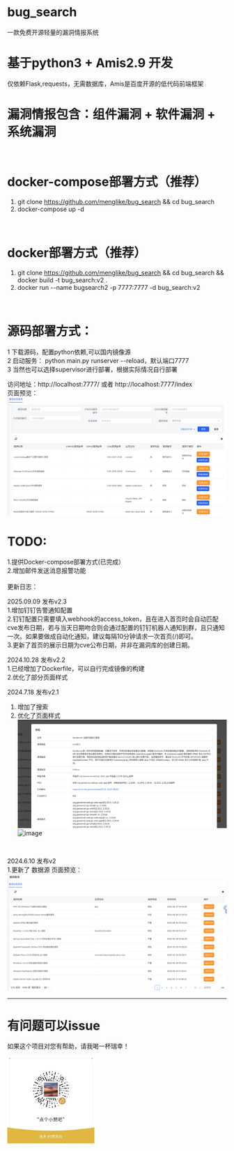 # bug_search
一款免费开源轻量的漏洞情报系统

# 基于python3 + Amis2.9 开发
仅依赖Flask,requests，无需数据库，Amis是百度开源的低代码前端框架
# 漏洞情报包含：组件漏洞 + 软件漏洞 + 系统漏洞
<br/>

# docker-compose部署方式（推荐）
1. git clone https://github.com/menglike/bug_search && cd bug_search
2. docker-compose up -d
<br/>

# docker部署方式（推荐）
1. git clone https://github.com/menglike/bug_search && cd bug_search && docker build -t  bug_search:v2 .
2. docker run --name bugsearch2 -p 7777:7777 -d bug_search:v2
<br/>

# 源码部署方式：
1 下载源码，配置python依赖,可以国内镜像源<br/>
2 启动服务： python main.py runserver --reload，默认端口7777<br/>
3 当然也可以选择supervisor进行部署，根据实际情况自行部署<br/>

访问地址：http://localhost:7777/ 或者 http://localhost:7777/index<br/>
页面预览：
  ![image](images/WX20230109-091733@2x.png)
<br/>

# TODO: 
1.提供Docker-compose部署方式(已完成）<br/>
2.增加邮件发送消息报警功能
<br/>   
更新日志：<br/>

2025.09.09 发布v2.3<br/>
1.增加钉钉告警通知配置<br>
2.钉钉配置只需要填入webhook的access_token，且在进入首页时会自动匹配cve发布日期，若与当天日期吻合则会通过配置的钉钉机器人通知到群，且只通知一次。如果要做成自动化通知，建议每隔10分钟请求一次首页(/)即可。<br/>
3.更新了首页的展示日期为cve公布日期，并非在漏洞库的创建日期。
<br/>

2024.10.28 发布v2.2<br/>
1.已经增加了Dockerfile，可以自行完成镜像的构建<br/>
2.优化了部分页面样式
<br/>

2024.7.18 发布v2.1<br/>
1. 增加了搜索<br/>
2. 优化了页面样式
   ![image](images/WX20240718-201354@2x-2.png)
   ![image](imagesWX20240718-201306@2x-1.png)
<br/>

2024.6.10 发布v2<br/>
1.更新了 数据源
页面预览：
  ![image](images/11.png)
<br/>

------------------------------------------------
# 有问题可以issue
如果这个项目对您有帮助，请我喝一杯瑞幸！
<br/>


<img src="12.png" width="200" alt="程序截图" /> 
<br/>


